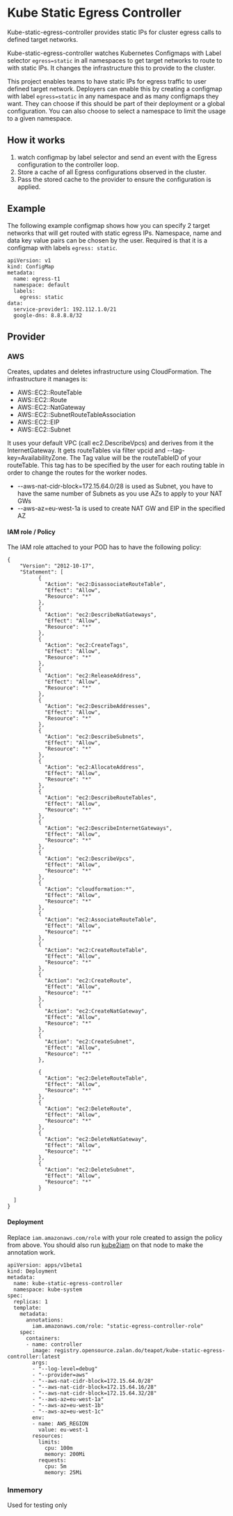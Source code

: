 # Kube Static Egress Controller

Kube-static-egress-controller provides static IPs for cluster egress
calls to defined target networks.

Kube-static-egress-controller watches Kubernetes Configmaps with Label
selector `egress=static` in all namespaces to get target networks to
route to with static IPs. It changes the infrastructure this to
provide to the cluster.

This project enables teams to have static IPs for egress traffic to
user defined target network. Deployers can enable this by creating a
configmap with label `egress=static` in any namespace and as many
configmaps they want. They can choose if this should be part of their
deployment or a global configuration. You can also choose to select a
namespace to limit the usage to a given namespace.

## How it works

1. watch configmap by label selector and send an event with the Egress
   configuration to the controller loop.
2. Store a cache of all Egress configurations observed in the cluster.
3. Pass the stored cache to the provider to ensure the configuration is
   applied.

## Example

The following example configmap shows how you can specify 2 target
networks that will get routed with static egress IPs. Namespace, name
and data key value pairs can be chosen by the user. Required is that
it is a configmap with labels `egress: static`.

    apiVersion: v1
    kind: ConfigMap
    metadata:
      name: egress-t1
      namespace: default
      labels:
        egress: static
    data:
      service-provider1: 192.112.1.0/21
      google-dns: 8.8.8.8/32


## Provider

### AWS

Creates, updates and deletes infrastructure using CloudFormation. The
infrastructure it manages is:

- AWS::EC2::RouteTable
- AWS::EC2::Route
- AWS::EC2::NatGateway
- AWS::EC2::SubnetRouteTableAssociation
- AWS::EC2::EIP
- AWS::EC2::Subnet

It uses your default VPC (call ec2.DescribeVpcs) and derives from it
the InternetGateway.  It gets routeTables via filter vpcid and
--tag-key=AvailabilityZone. The Tag value will be the routeTableID of
your routeTable. This tag has to be specified by the user for each
routing table in order to change the routes for the worker nodes.

- --aws-nat-cidr-block=172.15.64.0/28 is used as Subnet, you have to
  have the same number of Subnets as you use AZs to apply to your NAT GWs
- --aws-az=eu-west-1a is used to create NAT GW and EIP in the specified AZ

#### IAM role / Policy

The IAM role attached to your POD has to have the following policy:

    {
        "Version": "2012-10-17",
        "Statement": [
              {
                "Action": "ec2:DisassociateRouteTable",
                "Effect": "Allow",
                "Resource": "*"
              },
              {
                "Action": "ec2:DescribeNatGateways",
                "Effect": "Allow",
                "Resource": "*"
              },
              {
                "Action": "ec2:CreateTags",
                "Effect": "Allow",
                "Resource": "*"
              },
              {
                "Action": "ec2:ReleaseAddress",
                "Effect": "Allow",
                "Resource": "*"
              },
              {
                "Action": "ec2:DescribeAddresses",
                "Effect": "Allow",
                "Resource": "*"
              },
              {
                "Action": "ec2:DescribeSubnets",
                "Effect": "Allow",
                "Resource": "*"
              },
              {
                "Action": "ec2:AllocateAddress",
                "Effect": "Allow",
                "Resource": "*"
              },
              {
                "Action": "ec2:DescribeRouteTables",
                "Effect": "Allow",
                "Resource": "*"
              },
              {
                "Action": "ec2:DescribeInternetGateways",
                "Effect": "Allow",
                "Resource": "*"
              },
              {
                "Action": "ec2:DescribeVpcs",
                "Effect": "Allow",
                "Resource": "*"
              },
              {
                "Action": "cloudformation:*",
                "Effect": "Allow",
                "Resource": "*"
              },
              {
                "Action": "ec2:AssociateRouteTable",
                "Effect": "Allow",
                "Resource": "*"
              },
              {
                "Action": "ec2:CreateRouteTable",
                "Effect": "Allow",
                "Resource": "*"
              },
              {
                "Action": "ec2:CreateRoute",
                "Effect": "Allow",
                "Resource": "*"
              },
              {
                "Action": "ec2:CreateNatGateway",
                "Effect": "Allow",
                "Resource": "*"
              },
              {
                "Action": "ec2:CreateSubnet",
                "Effect": "Allow",
                "Resource": "*"
              },

              {
                "Action": "ec2:DeleteRouteTable",
                "Effect": "Allow",
                "Resource": "*"
              },
              {
                "Action": "ec2:DeleteRoute",
                "Effect": "Allow",
                "Resource": "*"
              },
              {
                "Action": "ec2:DeleteNatGateway",
                "Effect": "Allow",
                "Resource": "*"
              },
              {
                "Action": "ec2:DeleteSubnet",
                "Effect": "Allow",
                "Resource": "*"
              }

      ]
    }

#### Deployment

Replace `iam.amazonaws.com/role` with your role created to assign the
policy from above. You should also run
[kube2iam](https://github.com/jtblin/kube2iam) on that node to make
the annotation work.

    apiVersion: apps/v1beta1
    kind: Deployment
    metadata:
      name: kube-static-egress-controller
      namespace: kube-system
    spec:
      replicas: 1
      template:
        metadata:
          annotations:
            iam.amazonaws.com/role: "static-egress-controller-role"
        spec:
          containers:
          - name: controller
            image: registry.opensource.zalan.do/teapot/kube-static-egress-controller:latest
            args:
            - "--log-level=debug"
            - "--provider=aws"
            - "--aws-nat-cidr-block=172.15.64.0/28"
            - "--aws-nat-cidr-block=172.15.64.16/28"
            - "--aws-nat-cidr-block=172.15.64.32/28"
            - "--aws-az=eu-west-1a"
            - "--aws-az=eu-west-1b"
            - "--aws-az=eu-west-1c"
            env:
            - name: AWS_REGION
              value: eu-west-1
            resources:
              limits:
                cpu: 100m
                memory: 200Mi
              requests:
                cpu: 5m
                memory: 25Mi


### Inmemory

Used for testing only

